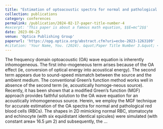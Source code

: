 ```yaml
---
title: "Estimation of optoacoustic spectra for normal and pathological red blood cells using a modified Green’s function approach"
collection: publications
category: conferences
permalink: /publication/2024-02-17-paper-title-number-4
#excerpt: 'This paper is about a famous math equation, $$E=mc^2$$'
date: 2023-06-25
venue: 'Optica Publishing Group'
paperurl: 'https://opg.optica.org/abstract.cfm?uri=ecbo-2023-1263109'
#citation: 'Your Name, You. (2024). &quot;Paper Title Number 3.&quot; <i>GitHub Journal of Bugs</i>. 1(3).'
---
```


The frequency domain optoacoustic (OA) wave equation is inherently inhomogeneous. The first inho-mogeneous term arises because of the OA effect (ie, conversion of optical energy into acoustical energy). The second term appears due to sound-speed mismatch between the source and the ambient medium. The conventional Green’s function method works well in absence of the second term (ie, acoustically homoge-neous source). Recently, it has been shown that a modified Green’s function (MGF) approach provides faithful solution to the OA wave equation for an acoustically inhomogeneous source. Herein, we employ the MGF technique for accurate estimation of the OA spectra for normal and pathological red blood cells (RBCs). The shapes in 2D mimicking normal RBC, stomatocyte and echinocyte (with six equidistant identical spicules) were simulated (with constant area≈ 16.5 µm 2) and subsequently, the …
